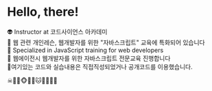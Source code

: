 <h1> Hello, there! </h1>
 
👽 Instructor at 코드사이언스 아카데미 <br>
👻 웹 관련 개인레슨, 웹개발자를 위한 "자바스크립트" 교육에 특화되어 있습니다<br>
👾 Specialized in JavaScript training for web developers <br>
🤖 웹에이전시 웹개발자를 위한 자바스크립트 전문교육 진행합니다<br>
💩여기있는 코드와 실습내용은 직접직성되었거나 공개코드를 이용했습니다.<br>


☠🐱‍👤🐵🐶🐺🐱🦁🐯🦒🦊

<!--
**lecturewww/lecturewww** is a ✨ _special_ ✨ repository because its `README.md` (this file) appears on your GitHub profile.

Here are some ideas to get you started:

- 🔭 I’m currently working on ...
- 🌱 I’m currently learning ...
- 👯 I’m looking to collaborate on ...
- 🤔 I’m looking for help with ...
- 💬 Ask me about ...
- 📫 How to reach me: ...
- 😄 Pronouns: ...
- ⚡ Fun fact: ...
-->


